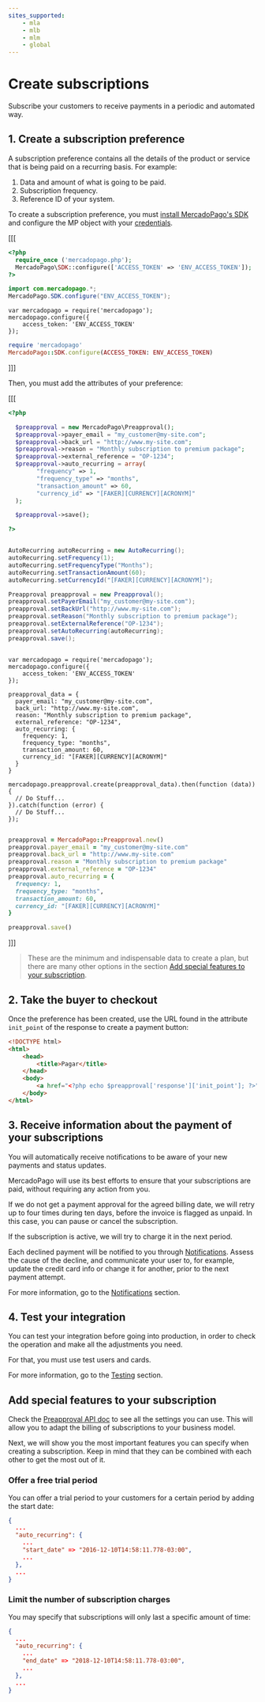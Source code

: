```yaml
---
sites_supported:
    - mla
    - mlb
    - mlm
    - global
---
```


# Create subscriptions

Subscribe your customers to receive payments in a periodic and automated way.

## 1. Create a subscription preference

A subscription preference contains all the details of the product or service that is being paid on a recurring basis. For example:

1. Data and amount of what is going to be paid.
2. Subscription frequency.
3. Reference ID of your system.

To create a subscription preference, you must [install MercadoPago's SDK](/plugins) and configure the MP object with your [credentials](https://www.mercadopago.com.ar/account/credentials?type=basic).

[[[
```php
<?php
  require_once ('mercadopago.php');
  MercadoPago\SDK::configure(['ACCESS_TOKEN' => 'ENV_ACCESS_TOKEN']);
?>
```
```java
import com.mercadopago.*;
MercadoPago.SDK.configure("ENV_ACCESS_TOKEN");
```
```node
var mercadopago = require('mercadopago');
mercadopago.configure({
    access_token: 'ENV_ACCESS_TOKEN'
});
```
```ruby
require 'mercadopago'
MercadoPago::SDK.configure(ACCESS_TOKEN: ENV_ACCESS_TOKEN)
```
]]]

Then, you must add the attributes of your preference:

[[[
```php
<?php

  $preapproval = new MercadoPago\Preapproval();
  $preapproval->payer_email = "my_customer@my-site.com";
  $preapproval->back_url = "http://www.my-site.com";
  $preapproval->reason = "Monthly subscription to premium package";
  $preapproval->external_reference = "OP-1234";
  $preapproval->auto_recurring = array(
		"frequency" => 1,
		"frequency_type" => "months",
		"transaction_amount" => 60,
		"currency_id" => "[FAKER][CURRENCY][ACRONYM]"
  );

  $preapproval->save();

?>
```
```java

AutoRecurring autoRecurring = new AutoRecurring();
autoRecurring.setFrequency(1);
autoRecurring.setFrequencyType("Months");
autoRecurring.setTransactionAmount(60);
autoRecurring.setCurrencyId("[FAKER][CURRENCY][ACRONYM]");

Preapproval preapproval = new Preapproval();
preapproval.setPayerEmail("my_customer@my-site.com");
preapproval.setBackUrl("http://www.my-site.com");
preapproval.setReason("Monthly subscription to premium package");
preapproval.setExternalReference("OP-1234");
preapproval.setAutoRecurring(autoRecurring);
preapproval.save();

```
```node

var mercadopago = require('mercadopago');
mercadopago.configure({
    access_token: 'ENV_ACCESS_TOKEN'
});

preapproval_data = {
  payer_email: "my_customer@my-site.com",
  back_url: "http://www.my-site.com",
  reason: "Monthly subscription to premium package",
  external_reference: "OP-1234",
  auto_recurring: {
    frequency: 1,
    frequency_type: "months",
    transaction_amount: 60,
    currency_id: "[FAKER][CURRENCY][ACRONYM]"
  }
}

mercadopago.preapproval.create(preapproval_data).then(function (data)) {
  // Do Stuff...
}).catch(function (error) {
  // Do Stuff...
});

```
```ruby

preapproval = MercadoPago::Preapproval.new()
preapproval.payer_email = "my_customer@my-site.com"
preapproval.back_url = "http://www.my-site.com"
preapproval.reason = "Monthly subscription to premium package"
preapproval.external_reference = "OP-1234"
preapproval.auto_recurring = {
  frequency: 1,
  frequency_type: "months",
  transaction_amount: 60,
  currency_id: "[FAKER][CURRENCY][ACRONYM]"
}

preapproval.save()

```
]]]


> These are the minimum and indispensable data to create a plan, but there are many other options in the section [Add special features to your subscription](#añade-características-especiales-a-tu-suscripción).


## 2. Take the buyer to checkout

Once the preference has been created, use the URL found in the attribute `init_point` of the response to create a payment button:

```html
<!DOCTYPE html>
<html>
	<head>
		<title>Pagar</title>
	</head>
	<body>
		<a href="<?php echo $preapproval['response']['init_point']; ?>">Subscribe!</a>
	</body>
</html>
```

## 3. Receive information about the payment of your subscriptions

You will automatically receive notifications to be aware of your new payments and status updates.

MercadoPago will use its best efforts to ensure that your subscriptions are paid, without requiring any action from you.

If we do not get a payment approval for the agreed billing date, we will retry up to four times during ten days, before the invoice is flagged as unpaid. In this case, you can pause or cancel the subscription.

If the subscription is active, we will try to charge it in the next period.

Each declined payment will be notified to you through [Notifications](../../notifications/ipn.en.md). Assess the cause of the decline, and communicate your user to, for example, update the credit card info or change it for another, prior to the next payment attempt.

For more information, go to the [Notifications](/guides/notifications/ipn.en.md) section.

## 4. Test your integration

You can test your integration before going into production, in order to check the operation and make all the adjustments you need.

For that, you must use test users and cards.

For more information, go to the [Testing](/guides/payments/api/testing.es.md) section.

## Add special features to your subscription

Check the [Preapproval API doc](#)  to see all the settings you can use. This will allow you to adapt the billing of subscriptions to your business model.

Next, we will show you the most important features you can specify when creating a subscription. Keep in mind that they can be combined with each other to get the most out of it.

### Offer a free trial period

You can offer a trial period to your customers for a certain period by adding the start date:

```json
{
  ...
  "auto_recurring": {
    ...
    "start_date" => "2016-12-10T14:58:11.778-03:00",
    ...
  },
  ...
}
```

### Limit the number of subscription charges

You may specify that subscriptions will only last a specific amount of time:

```json
{
  ...
  "auto_recurring": {
    ...
    "end_date" => "2018-12-10T14:58:11.778-03:00",
    ...
  },
  ...
}
```
